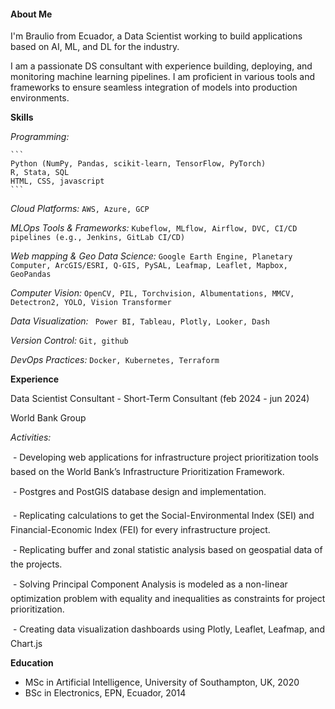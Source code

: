 #### About Me

I'm Braulio from Ecuador, a Data Scientist working to build applications based on AI, ML, and DL for the industry.

I am a passionate DS consultant with experience building, deploying, and monitoring machine learning pipelines. 
I am proficient in various tools and frameworks to ensure seamless integration of models into production environments.

**Skills**

_Programming:_ 

    ```
    Python (NumPy, Pandas, scikit-learn, TensorFlow, PyTorch)
    R, Stata, SQL
    HTML, CSS, javascript
    ```
   

_Cloud Platforms:_ ```AWS, Azure, GCP```

_MLOps Tools & Frameworks:_ ```Kubeflow, MLflow, Airflow, DVC, CI/CD pipelines (e.g., Jenkins, GitLab CI/CD)```

_Web mapping & Geo Data Science:_ ```Google Earth Engine, Planetary Computer, ArcGIS/ESRI, Q-GIS, PySAL, Leafmap, Leaflet, Mapbox, GeoPandas```

_Computer Vision:_ ``` OpenCV, PIL, Torchvision, Albumentations, MMCV, Detectron2, YOLO, Vision Transformer ```

_Data Visualization:_ ``` Power BI, Tableau, Plotly, Looker, Dash```

_Version Control:_ ``` Git, github ```

_DevOps Practices:_ ```Docker, Kubernetes, Terraform```
     
**Experience**

Data Scientist Consultant - Short-Term Consultant (feb 2024 - jun 2024)

World Bank Group

_Activities:_

 - Developing web applications for infrastructure project prioritization tools based on the World Bank’s Infrastructure Prioritization Framework.

 - Postgres and PostGIS database design and implementation.

 - Replicating calculations to get the Social-Environmental Index (SEI) and Financial-Economic Index (FEI) for every infrastructure project.

 - Replicating buffer and zonal statistic analysis based on geospatial data of the projects.

 - Solving Principal Component Analysis is modeled as a non-linear optimization problem with equality and inequalities as constraints for project prioritization.

 - Creating data visualization dashboards using Plotly, Leaflet, Leafmap, and Chart.js

**Education**

- MSc in Artificial Intelligence, University of Southampton, UK, 2020
- BSc in Electronics, EPN, Ecuador, 2014
